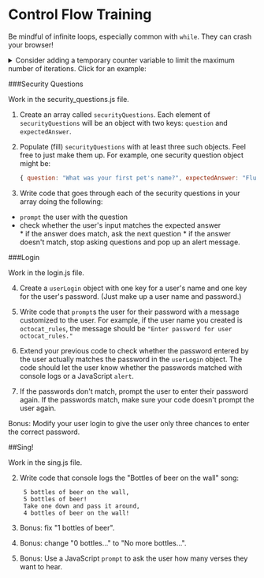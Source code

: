# Control Flow Training

Be mindful of infinite loops, especially common with `while`. They can crash your browser!

<details><summary>Consider adding a temporary counter variable to limit the maximum number of iterations.  Click for an  example:</summary>

```js
var numIterations = 0;
while (true && numIterations < 100){
  console.log("still going!");
  numIterations++;
}
```

The `numIterations` variable ensures this while loop doesn't go on forever.
</details>


###Security Questions

Work in the security_questions.js file.

1. Create an array called `securityQuestions`. Each element of `securityQuestions` will be an object with two keys: `question` and `expectedAnswer`.

1. Populate (fill) `securityQuestions` with at least three such objects. Feel free to just make them up. For example, one security question object might be:  

	```js
	{ question: "What was your first pet's name?", expectedAnswer: "FlufferNutter" }
	```


1. Write code that goes through each of the security questions in your array doing the following:   
  * `prompt` the user with the question    
  * check whether the user's input matches the expected answer    
  		* if the answer does match, ask the next question
  		* if the answer doesn't match, stop asking questions and pop up an alert message.




###Login

Work in the login.js file.

4. Create a `userLogin` object with one key for a user's name and one key for the user's password. (Just make up a user name and password.)  

1. Write code that `prompt`s the user for their password with a message customized to the user. For example, if the user name you created is `octocat_rules`, the message should be `"Enter password for user octocat_rules."`

5. Extend your previous code to check whether the password entered by the user actually matches the password in the `userLogin` object. The code should let the user know whether the passwords matched with console logs or a JavaScript `alert`.

1. If the passwords don't match, prompt the user to enter their password again.  If the passwords match, make sure your code doesn't prompt the user again.

Bonus: Modify your user login to give the user only three chances to enter the correct password.


##Sing!


Work in the sing.js file.

2. Write code that console logs the "Bottles of beer on the wall" song:

		5 bottles of beer on the wall,
		5 bottles of beer!
		Take one down and pass it around,
		4 bottles of beer on the wall!


1. Bonus: fix "1 bottles of beer".

1. Bonus: change "0 bottles..." to "No more bottles...".

1. Bonus: Use a JavaScript `prompt` to ask the user how many verses they want to hear.
